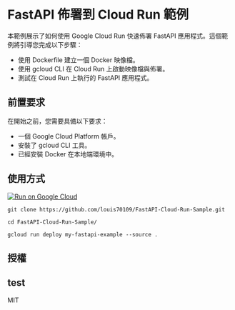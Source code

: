 # FastAPI 佈署到 Cloud Run 範例

本範例展示了如何使用 Google Cloud Run 快速佈署 FastAPI 應用程式。這個範例將引導您完成以下步驟：

- 使用 Dockerfile 建立一個 Docker 映像檔。
- 使用 gcloud CLI 在 Cloud Run 上啟動映像檔與佈署。
- 測試在 Cloud Run 上執行的 FastAPI 應用程式。

## 前置要求

在開始之前，您需要具備以下要求：

- 一個 Google Cloud Platform 帳戶。
- 安裝了 gcloud CLI 工具。
- 已經安裝 Docker 在本地端環境中。

## 使用方式

[![Run on Google Cloud](https://deploy.cloud.run/button.svg)](https://deploy.cloud.run)


```
git clone https://github.com/louis70109/FastAPI-Cloud-Run-Sample.git

cd FastAPI-Cloud-Run-Sample/

gcloud run deploy my-fastapi-example --source .
```

## 授權

## test

MIT
